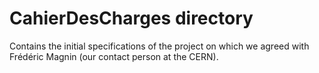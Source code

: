 # CahierDesCharges directory

Contains the initial specifications of the project on which we agreed with Frédéric Magnin (our contact person at the CERN).
